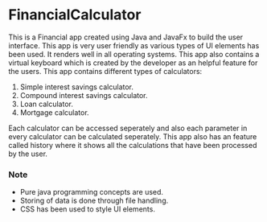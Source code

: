 # FinancialCalculator
This is a Financial app created using Java and JavaFx to build the user interface. This app is very user friendly as various types of UI elements has been used. It renders well in all operating systems. This app also contains a virtual keyboard which is created by the developer as an helpful feature for the users. This app contains different types of calculators:
1. Simple interest savings calculator.
2. Compound interest savings calculator.
3. Loan calculator.
4. Mortgage calculator.

Each calculator can be accessed seperately and also each parameter in every calculator can be calculated seperately. This app also has an feature called history where it shows all the calculations that have been processed by the user.

### Note
- Pure java programming concepts are used.
- Storing of data is done through file handling.
- CSS has been used to style UI elements.
